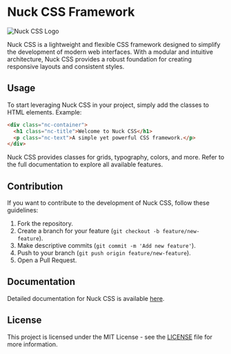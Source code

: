 # Nuck CSS Framework

![Nuck CSS Logo](link-to-logo.png)

Nuck CSS is a lightweight and flexible CSS framework designed to simplify the development of modern web interfaces. With a modular and intuitive architecture, Nuck CSS provides a robust foundation for creating responsive layouts and consistent styles.

## Usage

To start leveraging Nuck CSS in your project, simply add the classes to HTML elements. Example:

```html
<div class="nc-container">
  <h1 class="nc-title">Welcome to Nuck CSS</h1>
  <p class="nc-text">A simple yet powerful CSS framework.</p>
</div>
```

Nuck CSS provides classes for grids, typography, colors, and more. Refer to the full documentation to explore all available features.

## Contribution

If you want to contribute to the development of Nuck CSS, follow these guidelines:

1. Fork the repository.
2. Create a branch for your feature (`git checkout -b feature/new-feature`).
3. Make descriptive commits (`git commit -m 'Add new feature'`).
4. Push to your branch (`git push origin feature/new-feature`).
5. Open a Pull Request.

## Documentation

Detailed documentation for Nuck CSS is available [here](fazendo).

## License

This project is licensed under the MIT License - see the [LICENSE](LICENSE) file for more information.
